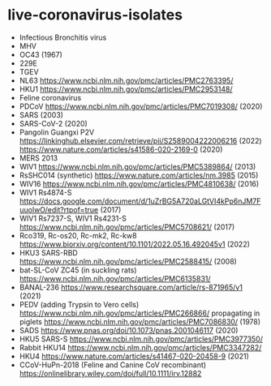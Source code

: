 # live-coronavirus-isolates

- Infectious Bronchitis virus
- MHV
- OC43 (1967)
- 229E
- TGEV
- NL63 https://www.ncbi.nlm.nih.gov/pmc/articles/PMC2763395/
- HKU1 https://www.ncbi.nlm.nih.gov/pmc/articles/PMC2953148/
- Feline coronavirus
- PDCoV https://www.ncbi.nlm.nih.gov/pmc/articles/PMC7019308/ (2020)
- SARS (2003)
- SARS-CoV-2 (2020)
- Pangolin Guangxi P2V https://linkinghub.elsevier.com/retrieve/pii/S2589004222006216 (2022) https://www.nature.com/articles/s41586-020-2169-0 (2020)
- MERS 2013
- WIV1 https://www.ncbi.nlm.nih.gov/pmc/articles/PMC5389864/ (2013) 
- RsSHC014 (synthetic) https://www.nature.com/articles/nm.3985 (2015)
- WIV16 https://www.ncbi.nlm.nih.gov/pmc/articles/PMC4810638/ (2016)
- WIV1 Rs4874-S https://docs.google.com/document/d/1uZrBG5A720aLGtVI4kPp6nJM7FuuolwO/edit?rtpof=true (2017)
- WIV1 Rs7237-S, WIV1 Rs4231-S https://www.ncbi.nlm.nih.gov/pmc/articles/PMC5708621/ (2017)
- Rco319, Rc-os20, Rc-mk2, Rc-kw8 https://www.biorxiv.org/content/10.1101/2022.05.16.492045v1 (2022)
- HKU3 SARS-RBD https://www.ncbi.nlm.nih.gov/pmc/articles/PMC2588415/ (2008)
- bat-SL-CoV ZC45 (in suckling rats) https://www.ncbi.nlm.nih.gov/pmc/articles/PMC6135831/
- BANAL-236 https://www.researchsquare.com/article/rs-871965/v1 (2021)
- PEDV (adding Trypsin to Vero cells) https://www.ncbi.nlm.nih.gov/pmc/articles/PMC266866/ propagating in piglets https://www.ncbi.nlm.nih.gov/pmc/articles/PMC7086830/ (1978)
- SADS https://www.pnas.org/doi/10.1073/pnas.2001046117 (2020)
- HKU5 SARS-S https://www.ncbi.nlm.nih.gov/pmc/articles/PMC3977350/
- Rabbit HKU14 https://www.ncbi.nlm.nih.gov/pmc/articles/PMC3347282/
- HKU4 https://www.nature.com/articles/s41467-020-20458-9 (2021)
- CCoV-HuPn-2018 (Feline and Canine CoV recombinant) https://onlinelibrary.wiley.com/doi/full/10.1111/irv.12882
